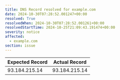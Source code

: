 ```yaml
---
title: DNS Record resolved for example.com
date: 2024-10-30T07:28:52.001247+00:00
resolved: True
resolvedWhen: 2024-10-30T07:28:52.001261+00:00
resolvedStartTime: 2024-10-25T21:09:43.191474+00:00
severity: notice
affected:
  - example.com
section: issue
---
```


| Expected Record  | Actual Record  |
|------------------|----------------|
| 93.184.215.14 | 93.184.215.14 |
